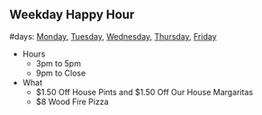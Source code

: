 ## Weekday Happy Hour
#days: [Monday](Monday.md), [Tuesday](Tuesday.md), [Wednesday](Wednesday.md), [Thursday](Thursday.md), [Friday](Friday.md)

- Hours
	- 3pm to 5pm
	- 9pm to Close
- What
	- $1.50 Off House Pints and $1.50 Off Our House Margaritas
	- $8 Wood Fire Pizza

